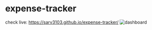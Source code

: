 

# expense-tracker
check live: https://sarv3103.github.io/expense-tracker/
![dashboard](https://github.com/user-attachments/assets/e40500ad-b691-429b-a02b-8920ab8d2680)
